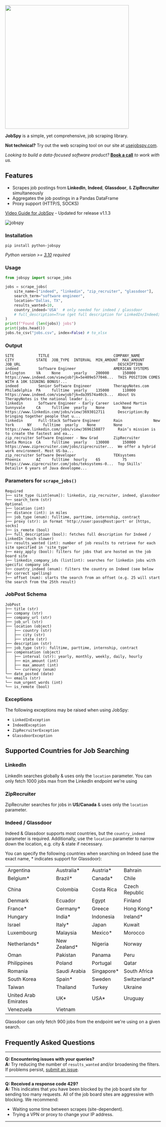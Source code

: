 <img src="https://github.com/cullenwatson/JobSpy/assets/78247585/ae185b7e-e444-4712-8bb9-fa97f53e896b" width="400">

**JobSpy** is a simple, yet comprehensive, job scraping library.

**Not technical?** Try out the web scraping tool on our site at [usejobspy.com](https://usejobspy.com).

*Looking to build a data-focused software product?* **[Book a call](https://bunsly.com/)** *to
work with us.*

## Features

- Scrapes job postings from **LinkedIn**, **Indeed**, **Glassdoor**, & **ZipRecruiter** simultaneously
- Aggregates the job postings in a Pandas DataFrame
- Proxy support (HTTP/S, SOCKS)

[Video Guide for JobSpy](https://www.youtube.com/watch?v=RuP1HrAZnxs&pp=ygUgam9icyBzY3JhcGVyIGJvdCBsaW5rZWRpbiBpbmRlZWQ%3D) -
Updated for release v1.1.3

![jobspy](https://github.com/cullenwatson/JobSpy/assets/78247585/ec7ef355-05f6-4fd3-8161-a817e31c5c57)

### Installation

```
pip install python-jobspy
```

_Python version >= [3.10](https://www.python.org/downloads/release/python-3100/) required_

### Usage

```python
from jobspy import scrape_jobs

jobs = scrape_jobs(
    site_name=["indeed", "linkedin", "zip_recruiter", "glassdoor"],
    search_term="software engineer",
    location="Dallas, TX",
    results_wanted=10,
    country_indeed='USA'  # only needed for indeed / glassdoor
    # full_description=True (get full description for LinkedIn/Indeed; slower)
)
print(f"Found {len(jobs)} jobs")
print(jobs.head())
jobs.to_csv("jobs.csv", index=False) # to_xlsx
```

### Output

```
SITE           TITLE                             COMPANY_NAME      CITY          STATE  JOB_TYPE  INTERVAL  MIN_AMOUNT  MAX_AMOUNT  JOB_URL                                            DESCRIPTION
indeed         Software Engineer                 AMERICAN SYSTEMS  Arlington     VA     None      yearly    200000      150000      https://www.indeed.com/viewjob?jk=5e409e577046...  THIS POSITION COMES WITH A 10K SIGNING BONUS!...
indeed         Senior Software Engineer          TherapyNotes.com  Philadelphia  PA     fulltime  yearly    135000      110000      https://www.indeed.com/viewjob?jk=da39574a40cb...  About Us TherapyNotes is the national leader i...
linkedin       Software Engineer - Early Career  Lockheed Martin   Sunnyvale     CA     fulltime  yearly    None        None        https://www.linkedin.com/jobs/view/3693012711      Description:By bringing together people that u...
linkedin       Full-Stack Software Engineer      Rain              New York      NY     fulltime  yearly    None        None        https://www.linkedin.com/jobs/view/3696158877      Rain’s mission is to create the fastest and ea...
zip_recruiter Software Engineer - New Grad       ZipRecruiter      Santa Monica  CA     fulltime  yearly    130000      150000      https://www.ziprecruiter.com/jobs/ziprecruiter...  We offer a hybrid work environment. Most US-ba...
zip_recruiter Software Developer                 TEKsystems        Phoenix       AZ     fulltime  hourly    65          75          https://www.ziprecruiter.com/jobs/teksystems-0...  Top Skills' Details• 6 years of Java developme...
```

### Parameters for `scrape_jobs()`

```plaintext
Required
├── site_type (List[enum]): linkedin, zip_recruiter, indeed, glassdoor
└── search_term (str)
Optional
├── location (int)
├── distance (int): in miles
├── job_type (enum): fulltime, parttime, internship, contract
├── proxy (str): in format 'http://user:pass@host:port' or [https, socks]
├── is_remote (bool)
├── full_description (bool): fetches full description for Indeed / LinkedIn (much slower)
├── results_wanted (int): number of job results to retrieve for each site specified in 'site_type'
├── easy_apply (bool): filters for jobs that are hosted on the job board site
├── linkedin_company_ids (list[int): searches for linkedin jobs with specific company ids
├── country_indeed (enum): filters the country on Indeed (see below for correct spelling)
├── offset (num): starts the search from an offset (e.g. 25 will start the search from the 25th result)
```

### JobPost Schema

```plaintext
JobPost
├── title (str)
├── company (str)
├── company_url (str)
├── job_url (str)
├── location (object)
│   ├── country (str)
│   ├── city (str)
│   ├── state (str)
├── description (str)
├── job_type (str): fulltime, parttime, internship, contract
├── compensation (object)
│   ├── interval (str): yearly, monthly, weekly, daily, hourly
│   ├── min_amount (int)
│   ├── max_amount (int)
│   └── currency (enum)
└── date_posted (date)
└── emails (str)
└── num_urgent_words (int)
└── is_remote (bool)
```

### Exceptions

The following exceptions may be raised when using JobSpy:

* `LinkedInException`
* `IndeedException`
* `ZipRecruiterException`
* `GlassdoorException`

## Supported Countries for Job Searching

### **LinkedIn**

LinkedIn searches globally & uses only the `location` parameter. You can only fetch 1000 jobs max from the LinkedIn endpoint we're using

### **ZipRecruiter**

ZipRecruiter searches for jobs in **US/Canada** & uses only the `location` parameter.

### **Indeed / Glassdoor**

Indeed & Glassdoor supports most countries, but the `country_indeed` parameter is required. Additionally, use the `location`
parameter to narrow down the location, e.g. city & state if necessary. 

You can specify the following countries when searching on Indeed (use the exact name, * indicates support for Glassdoor):

|                      |              |            |                |
|----------------------|--------------|------------|----------------|
| Argentina            | Australia*   | Austria*   | Bahrain        |
| Belgium*             | Brazil*      | Canada*    | Chile          |
| China                | Colombia     | Costa Rica | Czech Republic |
| Denmark              | Ecuador      | Egypt      | Finland        |
| France*              | Germany*     | Greece     | Hong Kong*     |
| Hungary              | India*       | Indonesia  | Ireland*       |
| Israel               | Italy*       | Japan      | Kuwait         |
| Luxembourg           | Malaysia     | Mexico*    | Morocco        |
| Netherlands*         | New Zealand* | Nigeria    | Norway         |
| Oman                 | Pakistan     | Panama     | Peru           |
| Philippines          | Poland       | Portugal   | Qatar          |
| Romania              | Saudi Arabia | Singapore* | South Africa   |
| South Korea          | Spain*       | Sweden     | Switzerland*   |
| Taiwan               | Thailand     | Turkey     | Ukraine        |
| United Arab Emirates | UK*          | USA*       | Uruguay        |
| Venezuela            | Vietnam      |            |                |


Glassdoor can only fetch 900 jobs from the endpoint we're using on a given search.
## Frequently Asked Questions

---

**Q: Encountering issues with your queries?**  
**A:** Try reducing the number of `results_wanted` and/or broadening the filters. If problems
persist, [submit an issue](https://github.com/Bunsly/JobSpy/issues).

---

**Q: Received a response code 429?**  
**A:** This indicates that you have been blocked by the job board site for sending too many requests. All of the job board sites are aggressive with blocking. We recommend:

- Waiting some time between scrapes (site-dependent).
- Trying a VPN or proxy to change your IP address.

---



  
